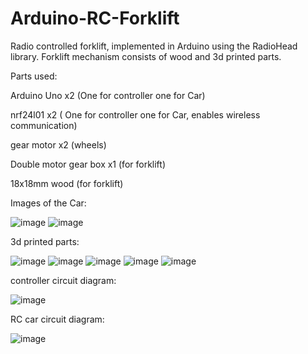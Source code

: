 # Arduino-RC-Forklift
Radio controlled forklift, implemented in Arduino using the RadioHead library. Forklift mechanism consists of wood and 3d printed parts.

Parts used:

Arduino Uno x2 (One for controller one for Car)

nrf24l01 x2 ( One for controller one for Car, enables wireless communication)

gear motor x2 (wheels)

Double motor gear box x1 (for forklift)

18x18mm wood (for forklift)

Images of the Car:

![image](https://github.com/kasunFernando2004/Arduino-RC-Forklift/assets/161267348/f94b9b80-aa1f-4cd8-a190-a6bb3b807a37)
![image](https://github.com/kasunFernando2004/Arduino-RC-Forklift/assets/161267348/49355a5f-f16a-4f9c-bb78-5334311e4bbb)

3d printed parts:

![image](https://github.com/kasunFernando2004/Arduino-RC-Forklift/assets/161267348/3063e223-0b4c-4e6c-9ac8-c9699cb13118)
![image](https://github.com/kasunFernando2004/Arduino-RC-Forklift/assets/161267348/12fddb72-51b4-4c6f-a46f-4c895759cd70)
![image](https://github.com/kasunFernando2004/Arduino-RC-Forklift/assets/161267348/5dbeae0c-fb0f-4bdd-837d-60c38cbc3900)
![image](https://github.com/kasunFernando2004/Arduino-RC-Forklift/assets/161267348/34d9cfea-1fc3-44a1-8b0c-127ac7864477)
![image](https://github.com/kasunFernando2004/Arduino-RC-Forklift/assets/161267348/ec719f04-5499-4204-8d01-116057be246b)

controller circuit diagram:

![image](https://github.com/kasunFernando2004/Arduino-RC-Forklift/assets/161267348/89f4519e-8e61-4563-a275-407dfe4bbcdf)

RC car circuit diagram:

![image](https://github.com/kasunFernando2004/Arduino-RC-Forklift/assets/161267348/0b3dbc1e-0774-4e82-b3b6-3bc7767365fb)



